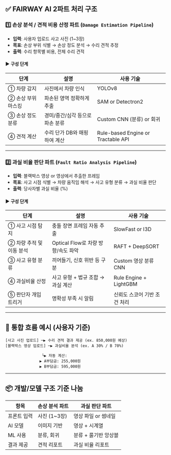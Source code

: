

## ✅ FAIRWAY AI 2파트 처리 구조

### 1️⃣ **손상 분석 / 견적 비용 산정 파트** (`Damage Estimation Pipeline`)

* **입력**: 사용자 업로드 사고 사진 (1\~3장)
* **목표**: 손상 부위 식별 → 손상 정도 분석 → 수리 견적 추정
* **출력**: 수리 항목별 비용, 전체 수리 견적

#### ▶ 구성 단계

| 단계          | 설명                 | 사용 기술                              |
| ----------- | ------------------ | ---------------------------------- |
| ① 차량 감지     | 사진에서 차량 인식         | YOLOv8                             |
| ② 손상 부위 마스킹 | 파손된 영역 정확하게 추출     | SAM or Detectron2                  |
| ③ 손상 정도 분류  | 경미/중간/심각 등으로 파손 분류 | Custom CNN (분류) or 회귀              |
| ④ 견적 계산     | 수리 단가 DB와 매핑하여 계산  | Rule-based Engine or Tractable API |

---

### 2️⃣ **과실 비율 판단 파트** (`Fault Ratio Analysis Pipeline`)

* **입력**: 블랙박스 영상 or 영상에서 추출한 프레임
* **목표**: 사고 시점 식별 → 차량 움직임 해석 → 사고 유형 분류 → 과실 비율 판단
* **출력**: 당사자별 과실 비율 (%)

#### ▶ 구성 단계

| 단계              | 설명                        | 사용 기술                  |
| --------------- | ------------------------- | ---------------------- |
| ① 사고 시점 탐지      | 충돌 장면 프레임 자동 추출           | SlowFast or I3D        |
| ② 차량 추적 및 이동 분석 | Optical Flow로 차량 방향/속도 파악 | RAFT + DeepSORT        |
| ③ 사고 유형 분류      | 끼어들기, 신호 위반 등 구분          | Custom 영상 분류 CNN       |
| ④ 과실비율 산정       | 사고 유형 + 법규 조합 → 과실 계산     | Rule Engine + LightGBM |
| ⑤ 판단자 개입 트리거    | 명확성 부족 시 알림               | 신뢰도 스코어 기반 조건 처리       |

---

## 🔄 통합 흐름 예시 (사용자 기준)

```
[사고 사진 업로드] ─▶ 수리 견적 결과 제공 (ex. 850,000원 예상)
[블랙박스 영상 업로드] ─▶ 과실비율 분석 (ex. A 30% / B 70%)

                └▶ 자동 계산:
               ▶ A부담금: 255,000원
               ▶ B부담금: 595,000원
```

---

## 📦 개발/모델 구조 기준 나눔

| 항목     | 손상 분석 파트   | 과실 판단 파트     |
| ------ | ---------- | ------------ |
| 프론트 입력 | 사진 (1\~3장) | 영상 파일 or 썸네일 |
| AI 모델  | 이미지 기반     | 영상 + 시계열     |
| ML 사용  | 분류, 회귀     | 분류 + 룰기반 앙상블 |
| 결과 제공  | 견적 리포트     | 과실 비율 리포트    |

